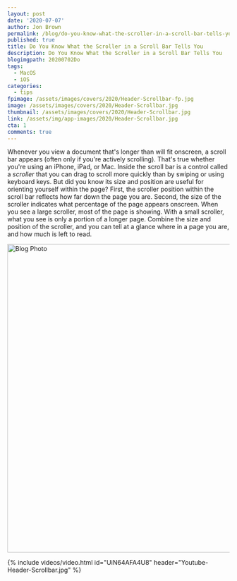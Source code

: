 ```yaml
---
layout: post
date: '2020-07-07'
author: Jon Brown
permalink: /blog/do-you-know-what-the-scroller-in-a-scroll-bar-tells-you/
published: true
title: Do You Know What the Scroller in a Scroll Bar Tells You
description: Do You Know What the Scroller in a Scroll Bar Tells You
blogimgpath: 20200702Do
tags:
  - MacOS
  - iOS
categories:
  - tips
fpimage: /assets/images/covers/2020/Header-Scrollbar-fp.jpg
image: /assets/images/covers/2020/Header-Scrollbar.jpg
thumbnail: /assets/images/covers/2020/Header-Scrollbar.jpg
link: /assets/img/app-images/2020/Header-Scrollbar.jpg
cta: 1
comments: true
---
```

Whenever you view a document that's longer than will fit onscreen, a
scroll bar appears (often only if you're actively scrolling). That's
true whether you're using an iPhone, iPad, or Mac. Inside the scroll bar
is a control called a *scroller* that you can drag to scroll more
quickly than by swiping or using keyboard keys. But did you know its
size and position are useful for orienting yourself within the page?
First, the scroller position within the scroll bar reflects how far down
the page you are. Second, the size of the scroller indicates what
percentage of the page appears onscreen. When you see a large scroller,
most of the page is showing. With a small scroller, what you see is only
a portion of a longer page. Combine the size and position of the
scroller, and you can tell at a glance where in a page you are, and how
much is left to read.

<img alt="Blog Photo" src="{{ site.site_cdn }}/assets/images/blog/2020/20200702Do/Scroller-position.png" class="img-fluid rounded m-2" width="700" />

{% include videos/video.html id="UiN64AFA4U8" header="Youtube-Header-Scrollbar.jpg" %}